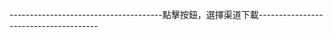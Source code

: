 <a href="/Appindexs-zh.html"></a>








--------------------------------------點擊按鈕，選擇渠道下載--------------------------------------









